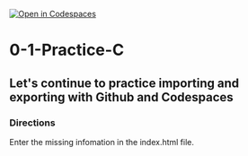 [![Open in Codespaces](https://classroom.github.com/assets/launch-codespace-2972f46106e565e64193e422d61a12cf1da4916b45550586e14ef0a7c637dd04.svg)](https://classroom.github.com/open-in-codespaces?assignment_repo_id=20426289)
# 0-1-Practice-C

## Let's continue to practice importing and exporting with Github and Codespaces

### Directions
Enter the missing infomation in the index.html file.  

